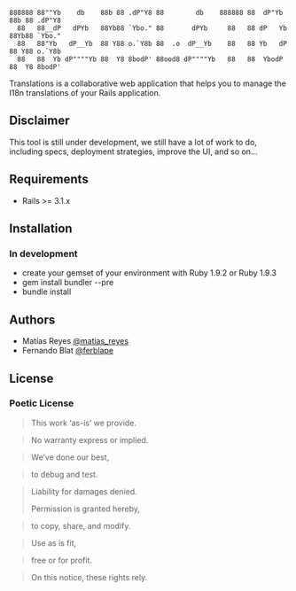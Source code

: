     888888 88""Yb    db    88b 88 .dP"Y8 88        db    888888 88  dP"Yb  88b 88 .dP"Y8 
      88   88__dP   dPYb   88Yb88 `Ybo." 88       dPYb     88   88 dP   Yb 88Yb88 `Ybo." 
      88   88"Yb   dP__Yb  88 Y88 o.`Y8b 88  .o  dP__Yb    88   88 Yb   dP 88 Y88 o.`Y8b 
      88   88  Yb dP""""Yb 88  Y8 8bodP' 88ood8 dP""""Yb   88   88  YbodP  88  Y8 8bodP'

Translations is a collaborative web application that helps you to manage the
I18n translations of your Rails application.

## Disclaimer ##

This tool is still under development, we still have a lot of work to do, 
including specs, deployment strategies, improve the UI, and so on...

## Requirements ##

  - Rails >= 3.1.x
  
## Installation ##

### In development ###

  - create your gemset of your environment with Ruby 1.9.2 or Ruby 1.9.3
  - gem install bundler --pre
  - bundle install

## Authors ##

  - Matías Reyes  [@matias_reyes](http://twitter.com/#!/matias_reyes)
  - Fernando Blat [@ferblape](http://twitter.com/#!/ferblape)
  
## License ##

### Poetic License ###

> This work ‘as-is’ we provide.

> No warranty express or implied.

> We’ve done our best,

> to debug and test.

> Liability for damages denied.
> 
> Permission is granted hereby,

> to copy, share, and modify.

> Use as is fit,

> free or for profit.

> On this notice, these rights rely.